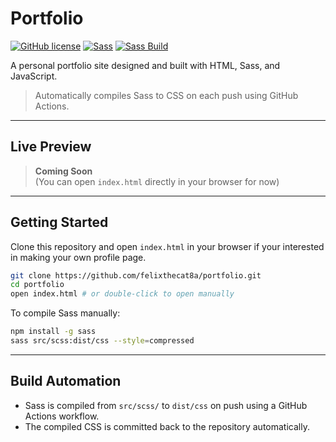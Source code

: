 # Portfolio

[![GitHub license](https://img.shields.io/github/license/felixthecat8a/portfolio?color=green)](LICENSE)
[![Sass](https://img.shields.io/badge/styled_with-Sass-cc6699?logo=sass&logoColor=white)](https://sass-lang.com/)
[![Sass Build](https://github.com/felixthecat8a/portfolio/actions/workflows/build-sass.yml/badge.svg)](https://github.com/felixthecat8a/portfolio/actions/workflows/build-sass.yml)

A personal portfolio site designed and built with HTML, Sass, and JavaScript.

> Automatically compiles Sass to CSS on each push using GitHub Actions.

---

## Live Preview

> **Coming Soon**  
> (You can open `index.html` directly in your browser for now)

---

## Getting Started

Clone this repository and open `index.html` in your browser if your interested in making your own profile page.

```bash
git clone https://github.com/felixthecat8a/portfolio.git
cd portfolio
open index.html # or double-click to open manually
```

To compile Sass manually:

```bash
npm install -g sass
sass src/scss:dist/css --style=compressed
```

---

## Build Automation

- Sass is compiled from `src/scss/` to `dist/css` on push using a GitHub Actions workflow.
- The compiled CSS is committed back to the repository automatically.
